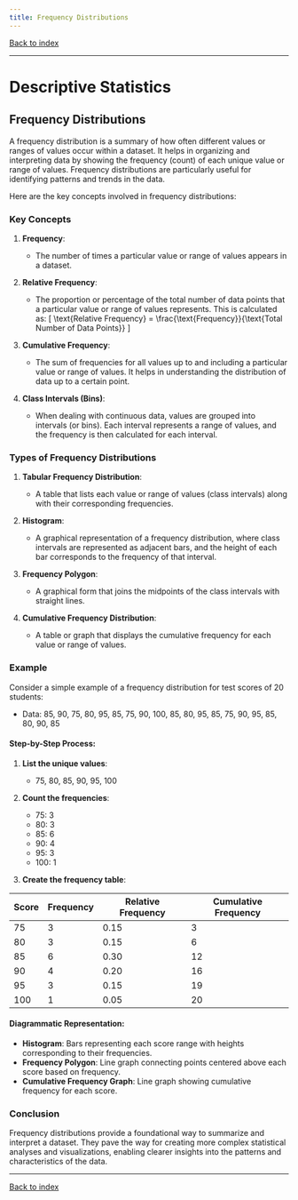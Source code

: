 ```yaml
---
title: Frequency Distributions
---
```


[Back to index](index.html)

---
# Descriptive Statistics
## Frequency Distributions

A frequency distribution is a summary of how often different values or ranges of values occur within a dataset. It helps in organizing and interpreting data by showing the frequency (count) of each unique value or range of values. Frequency distributions are particularly useful for identifying patterns and trends in the data.

Here are the key concepts involved in frequency distributions:

### Key Concepts

1. **Frequency**:
   - The number of times a particular value or range of values appears in a dataset.
   
2. **Relative Frequency**:
   - The proportion or percentage of the total number of data points that a particular value or range of values represents. This is calculated as:
     \[ \text{Relative Frequency} = \frac{\text{Frequency}}{\text{Total Number of Data Points}} \]

3. **Cumulative Frequency**:
   - The sum of frequencies for all values up to and including a particular value or range of values. It helps in understanding the distribution of data up to a certain point.

4. **Class Intervals (Bins)**:
   - When dealing with continuous data, values are grouped into intervals (or bins). Each interval represents a range of values, and the frequency is then calculated for each interval.

### Types of Frequency Distributions

1. **Tabular Frequency Distribution**:
   - A table that lists each value or range of values (class intervals) along with their corresponding frequencies.

2. **Histogram**:
   - A graphical representation of a frequency distribution, where class intervals are represented as adjacent bars, and the height of each bar corresponds to the frequency of that interval.

3. **Frequency Polygon**:
   - A graphical form that joins the midpoints of the class intervals with straight lines.

4. **Cumulative Frequency Distribution**:
   - A table or graph that displays the cumulative frequency for each value or range of values.

### Example

Consider a simple example of a frequency distribution for test scores of 20 students:
- Data: 85, 90, 75, 80, 95, 85, 75, 90, 100, 85, 80, 95, 85, 75, 90, 95, 85, 80, 90, 85

#### Step-by-Step Process:

1. **List the unique values**:
    - 75, 80, 85, 90, 95, 100

2. **Count the frequencies**:
    - 75: 3
    - 80: 3
    - 85: 6
    - 90: 4
    - 95: 3
    - 100: 1

3. **Create the frequency table**:

| Score | Frequency | Relative Frequency | Cumulative Frequency |
|-------|----------|--------------------|----------------------|
|  75   |     3    |       0.15         |           3          |
|  80   |     3    |       0.15         |           6          |
|  85   |     6    |       0.30         |          12          |
|  90   |     4    |       0.20         |          16          |
|  95   |     3    |       0.15         |          19          |
| 100   |     1    |       0.05         |          20          |

#### Diagrammatic Representation:

- **Histogram**: Bars representing each score range with heights corresponding to their frequencies.
- **Frequency Polygon**: Line graph connecting points centered above each score based on frequency.
- **Cumulative Frequency Graph**: Line graph showing cumulative frequency for each score.

### Conclusion

Frequency distributions provide a foundational way to summarize and interpret a dataset. They pave the way for creating more complex statistical analyses and visualizations, enabling clearer insights into the patterns and characteristics of the data.

---
[Back to index](index.html)
